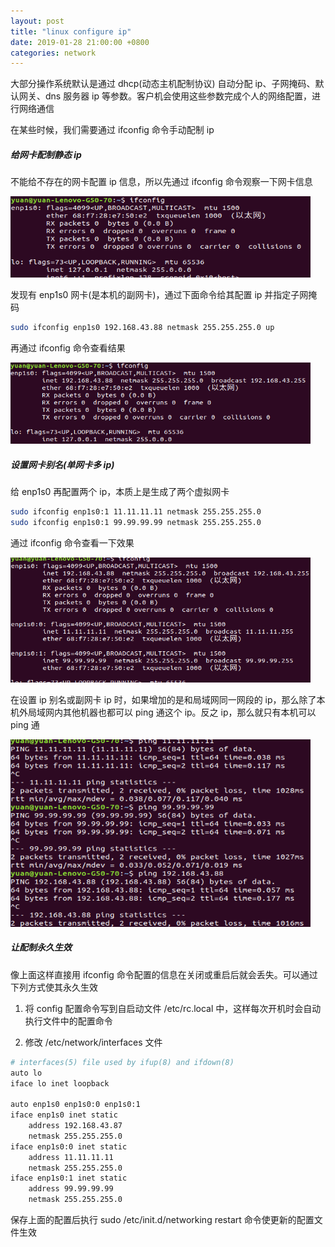 ```yaml
---
layout: post
title: "linux configure ip"
date: 2019-01-28 21:00:00 +0800
categories: network
---
```


大部分操作系统默认是通过 dhcp(动态主机配制协议) 自动分配 ip、子网掩码、默认网关、dns 服务器 ip 等参数。客户机会使用这些参数完成个人的网络配置，进行网络通信

在某些时候，我们需要通过 ifconfig 命令手动配制 ip

##### 给网卡配制静态 ip
不能给不存在的网卡配置 ip 信息，所以先通过 ifconfig 命令观察一下网卡信息<br>

<img src="/images/ifconfig-1.png" width="480" height="130" />

发现有 enp1s0 网卡(是本机的副网卡)，通过下面命令给其配置 ip 并指定子网掩码
``` bash
sudo ifconfig enp1s0 192.168.43.88 netmask 255.255.255.0 up
```

再通过 ifconfig 命令查看结果

<img src="/images/ifconfig-2.png" width="480" height="130" />


##### 设置网卡别名(单网卡多 ip)
给 enp1s0 再配置两个 ip，本质上是生成了两个虚拟网卡
``` bash
sudo ifconfig enp1s0:1 11.11.11.11 netmask 255.255.255.0
sudo ifconfig enp1s0:1 99.99.99.99 netmask 255.255.255.0
```

通过 ifconfig 命令查看一下效果

<img src="/images/ifconfig-3.png" width="480" height="200" />

在设置 ip 别名或副网卡 ip 时，如果增加的是和局域网同一网段的 ip，那么除了本机外局域网内其他机器也都可以 ping 通这个 ip。反之 ip，那么就只有本机可以 ping 通

<img src="/images/ifconfig-4.png" width="480" height="300" />


##### 让配制永久生效
像上面这样直接用 ifconfig 命令配置的信息在关闭或重启后就会丢失。可以通过下列方式使其永久生效

1. 将 config 配置命令写到自启动文件 /etc/rc.local 中，这样每次开机时会自动执行文件中的配置命令

2. 修改 /etc/network/interfaces 文件

``` bash
# interfaces(5) file used by ifup(8) and ifdown(8)
auto lo
iface lo inet loopback

auto enp1s0 enp1s0:0 enp1s0:1
iface enp1s0 inet static
    address 192.168.43.87
    netmask 255.255.255.0
iface enp1s0:0 inet static
    address 11.11.11.11
    netmask 255.255.255.0
iface enp1s0:1 inet static
    address 99.99.99.99
    netmask 255.255.255.0
```

保存上面的配置后执行 sudo /etc/init.d/networking restart 命令使更新的配置文件生效

